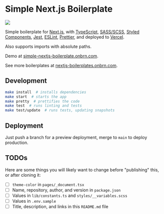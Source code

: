 # Simple Next.js Boilerplate

[![](https://github.com/BrunoBernardino/nextjs-boilerplate-simple/workflows/Run%20Tests/badge.svg)](https://github.com/BrunoBernardino/nextjs-boilerplate-simple/actions?workflow=Run+Tests)

Simple boilerplate for [Next.js](https://nextjs.org), with [TypeScript](https://www.typescriptlang.org), [SASS/SCSS](https://sass-lang.com), [Styled Components](https://styled-components.com), [Jest](https://jestjs.io), [ESLint](https://eslint.org/), [Prettier](https://prettier.io/), and deployed to [Vercel](https://vercel.com).

Also supports imports with absolute paths.

Demo at [simple-nextjs-boilerplate.onbrn.com](https://simple-nextjs-boilerplate.onbrn.com).

See more boilerplates at [nextjs-boilerplates.onbrn.com](https://nextjs-boilerplates.onbrn.com).

## Development

```bash
make install  # installs dependencies
make start  # starts the app
make pretty  # prettifies the code
make test  # runs linting and tests
make test/update  # runs tests, updating snapshots
```

## Deployment

Just push a branch for a preview deployment, merge to `main` to deploy production.

## TODOs

Here are some things you will likely want to change before "publishing" this, or after cloning it:

- [ ] `theme-color` in `pages/_document.tsx`
- [ ] Name, repository, author, and version in `package.json`
- [ ] Values in `lib/constants.ts` and `styles/__variables.scss`
- [ ] Values in `.env.sample`
- [ ] Title, description, and links in this `README.md` file
